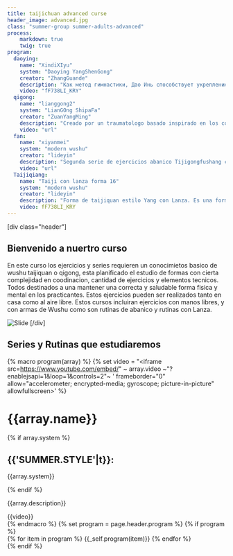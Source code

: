 ```yaml
---
title: taijichuan advanced curse
header_image: advanced.jpg
class: "summer-group summer-adults-advanced"
process:
    markdown: true
    twig: true
program:
  daoying:
    name: "XindiXIyu"
    system: "Daoying YangShenGong"
    creator: "ZhangGuande"
    description: "Как метод гимнастики, Дао Инь способствует укреплению физического и энергетического тела, делает его молодым, сильным, гибким и чувствительным при сохранении внутренней концентрации."
    video: "fF738LI_KRY"
  qigong:
    name: "lianggong2"
    system: "LianGOng ShipaFa"
    creator: "ZuanYangMing"
    description: "Creado por un traumatologo basado inspirado en los conocimientos del mapa de maguandi una seria de ejercicios que se adecua para realizar en lugares de poco espacio en cortos espacios de tiempo"
    video: "url"
  fan:
    name: "xiyanmei"
    system: "modern wushu"
    creator: "lideyin"
    description: "Segunda serie de ejercicios abanico Tijigongfushang creados por este maestro, consituido con movimientos de muchos tradicionales estilos de wushu"
    video: "url"
  Taijiqiang:
    name: "Taiji con lanza forma 16"
    system: "modern wushu"
    creator: "lideyin"
    description: "Forma de taijiquan estilo Yang con Lanza. Es una forma de nivel elemtal con elegantes y bellos movimientos."
    video: fF738LI_KRY
---
```

[div class="header"]
## Bienvenido a nuertro curso
En este curso los ejercicios y series requieren un conocimietos basico de wushu taijiquan o qigong, esta planificado el estudio de formas con cierta complejidad en coodinacion, cantidad de ejercicios y elementos tecnicos. Todos destinados a una mantener una correcta y saludable forma fisica y mental en los practicantes. Estos ejercicios pueden ser realizados tanto en casa como al aire libre. Estos cursos incluiran ejercicios con manos libres, y con armas de Wushu como son rutinas de abanico y rutinas con Lanza.

![Slide](fotos)
[/div]

## Series y Rutinas que estudiaremos
{% macro program(array) %}
  {% set video = "<iframe src=https://www.youtube.com/embed/" ~ array.video ~"?enablejsapi=1&loop=1&controls=2"~ ' frameborder="0" allow="accelerometer; encrypted-media; gyroscope; picture-in-picture" allowfullscreen></iframe>' %}
  <div class="program-item">
    <div class="description">
      <h1>{{array.name}}</h1>
    {% if array.system %}
    <div class="system">
      <h2>{{'SUMMER.STYLE'|t}}:</h2>
      <p>{{array.system}}</p>
    </div>
  {% endif %}
      <p>{{array.description}}</p>
    </div>
    <div class="video">
    {{video}}
    </div>
  </div>
{% endmacro %}
{% set program = page.header.program %}
{% if program %}
<div class="program">
  <div class="menu">
  </div>
  <div class="vertical-slide">
    {% for item in program %}
      {{_self.program(item)}}
    {% endfor %}
  </div>
</div>
{% endif %}
